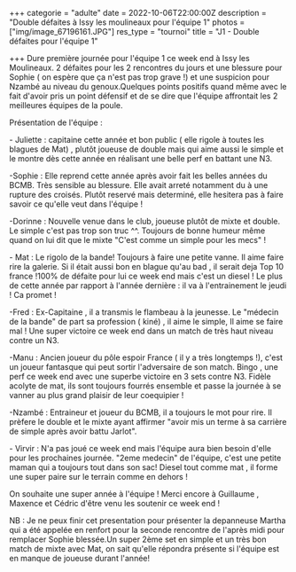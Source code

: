 +++
categorie = "adulte"
date = 2022-10-06T22:00:00Z
description = "Double défaites à Issy les moulineaux pour l'équipe 1"
photos = ["img/image_67196161.JPG"]
res_type = "tournoi"
title = "J1 - Double défaites pour l'équipe 1"

+++
Dure première journée pour l'équipe 1 ce week end à Issy les Moulineaux. 2 défaites pour les 2 rencontres du jours et une blessure pour Sophie ( on espère que ça n'est pas trop grave !) et une suspicion pour Nzambé au niveau du genoux.Quelques points positifs quand même avec le fait d'avoir pris un point défensif et de se dire que l'équipe affrontait les 2 meilleures équipes de la poule.

Présentation de l'équipe :

\- Juliette  : capitaine cette année et bon public ( elle rigole à toutes les blagues de Mat) , plutôt joueuse de double mais qui aime aussi le simple et le montre dès cette année en réalisant une belle perf en battant une N3.

\-Sophie : Elle reprend cette année après avoir fait les belles années du BCMB. Très sensible au blessure. Elle avait arreté notamment du à une rupture des croisés. Plutôt reservé mais determiné, elle hesitera pas à faire savoir ce qu'elle veut dans l'équipe !

\-Dorinne : Nouvelle venue dans le club, joueuse plutôt de mixte et double. Le simple c'est pas trop son truc ^^. Toujours de bonne humeur même quand on lui dit que le mixte "C'est comme un simple pour les mecs" !

\- Mat :  Le rigolo de la bande! Toujours à faire une petite vanne. Il aime faire rire la galerie. Si il était aussi bon en blague qu'au bad , il serait deja Top 10 france !100% de défaite pour lui ce week end mais c'est un diesel ! Le plus de cette année par rapport à l'année dernière : il va à l'entrainement le jeudi ! Ca promet !

\-Fred  : Ex-Capitaine , il a transmis le flambeau à la jeunesse. Le "médecin de la bande" de part sa profession ( kiné) , il aime le simple, Il aime se faire mal ! Une super victoire ce week end dans un match de très haut niveau contre un N3.

\-Manu : Ancien joueur du pôle espoir France ( il y a très longtemps !), c'est un joueur fantasque qui peut sortir l'adversaire de son match. Bingo , une perf ce week end avec une superbe victoire en 3 sets contre N3. Fidèle acolyte de mat, ils sont toujours fourrés ensemble et passe la journée à se vanner au plus grand plaisir de leur coequipier !

\-Nzambé : Entraineur et joueur du BCMB, il a toujours le mot pour rire. Il prèfere le double et le mixte ayant affirmer "avoir mis un terme à sa carrière de simple après avoir battu Jarlot".

\- Virvir : N'a pas joué ce week end mais l'équipe aura bien besoin d'elle pour les prochaines journée. "2eme medecin" de l'équipe, c'est une petite maman qui a toujours tout dans son sac! Diesel tout comme mat , il forme une super paire sur le terrain comme en dehors !

On souhaite une super année à l'équipe ! Merci encore à Guillaume , Maxence et Cédric d'être venu les soutenir ce week end !

NB : Je ne peux finir cet presentation pour présenter la depanneuse Martha qui a été appelée en renfort pour la seconde rencontre de l'après midi pour remplacer Sophie blessée.Un super 2ème set en simple et un très bon match de mixte avec Mat, on sait qu'elle répondra présente si l'équipe est en manque de joueuse durant l'année!